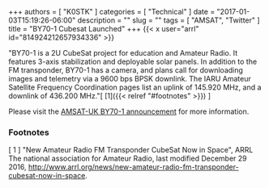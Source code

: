 +++
authors = [ "K0STK" ]
categories = [ "Technical" ]
date = "2017-01-03T15:19:26-06:00"
description = ""
slug = ""
tags = [ "AMSAT", "Twitter" ]
title = "BY70-1 Cubesat Launched"
+++
{{< x user="arrl" id="814924212657934336" >}}
<!--more-->
"BY70-1 is a 2U CubeSat project for education and Amateur Radio. It features
3-axis stabilization and deployable solar panels. In addition to the FM
transponder, BY70-1 has a camera, and plans call for downloading images and
telemetry via a 9600 bps BPSK downlink. The IARU Amateur Satellite Frequency
Coordination pages list an uplink of 145.920 MHz, and a downlink of 436.200
MHz."[ [1]({{< relref "#footnotes" >}}) ]

Please visit the [AMSAT-UK BY70-1 announcement](https://amsat-uk.org/2016/12/27/by70-1-fm-transponder-satellite/) for more information. 

### Footnotes

[ 1 ] "New Amateur Radio FM Transponder CubeSat Now in Space",
ARRL The national association for Amateur Radio, last modified December 29 2016,
http://www.arrl.org/news/new-amateur-radio-fm-transponder-cubesat-now-in-space.
